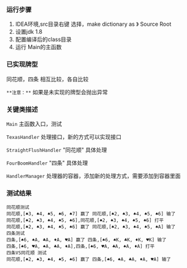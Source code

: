 ### 运行步骤
1. IDEA环境,src目录右键 选择，make dictionary as 》 Source Root
2. 设置jdk 1.8 
3. 配置编译后的class目录
4. 运行 Main的主函数


### 已实现牌型
同花顺，四条 相互比较，各自比较

`**注意：**` 如果是未实现的牌型会抛出异常

### 关键类描述

```Main``` 主函数入口，测试

```TexasHandler``` 处理接口，新的方式可以实现接口

```StraightFlushHandler``` "同花顺" 具体处理

```FourBoomHandler``` "四条" 具体处理

```HandlerManager``` 处理器的容器，添加新的处理方式，需要添加到容器里面


### 测试结果

```text
同花顺测试
同花顺,[♠3, ♠4, ♠5, ♠6, ♠7] 赢了 同花顺,[♠2, ♠3, ♠4, ♠5, ♠6] 输了
同花顺,[♠2, ♠3, ♠4, ♠5, ♠6],同花顺,[♠2, ♠3, ♠4, ♠5, ♠6] 打平
同花顺,[♠2, ♠3, ♠4, ♠5, ♠6] 赢了 同花顺,[♠2, ♠3, ♠4, ♠5, ♠A] 输了
四条测试
四条,[♠6, ♠A, ♣A, ♦A, ♥A] 赢了 四条,[♠6, ♠K, ♣K, ♦K, ♥K] 输了
四条,[♠6, ♥A, ♠A, ♣A, ♦A],四条,[♠6, ♥A, ♣A, ♠A, ♦A] 打平
四条VS同花顺 测试
同花顺,[♠2, ♠3, ♠4, ♠5, ♠6] 赢了 四条,[♠6, ♠A, ♣A, ♦A, ♥A] 输了
```